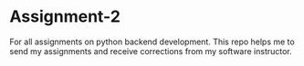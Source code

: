 # Assignment-2
For all assignments on python backend development.
This repo helps me to send my assignments and receive corrections from my software instructor.
